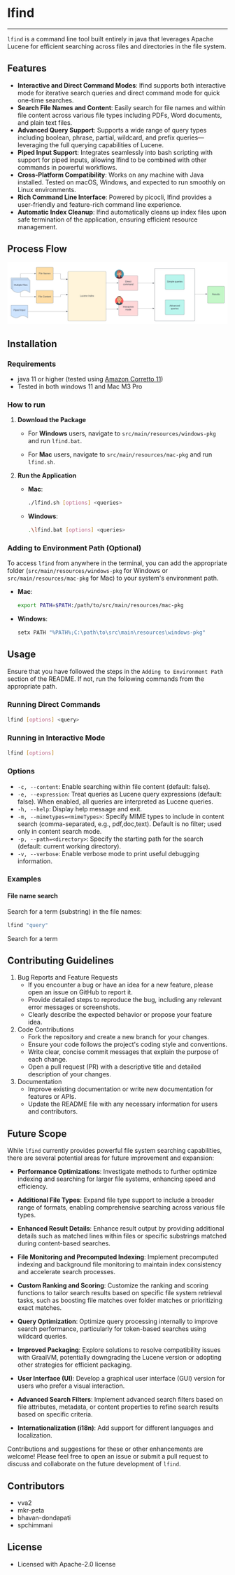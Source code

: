 # lfind

---

`lfind` is a command line tool built entirely in java that leverages Apache Lucene for efficient searching across files and directories in the file system.

## Features

- **Interactive and Direct Command Modes**: lfind supports both interactive mode for iterative search queries and direct command mode for quick one-time searches.
- **Search File Names and Content**: Easily search for file names and within file content across various file types including PDFs, Word documents, and plain text files.
- **Advanced Query Support**: Supports a wide range of query types including boolean, phrase, partial, wildcard, and prefix queries—leveraging the full querying capabilities of Lucene.
- **Piped Input Support**: Integrates seamlessly into bash scripting with support for piped inputs, allowing lfind to be combined with other commands in powerful workflows.
- **Cross-Platform Compatibility**: Works on any machine with Java installed. Tested on macOS, Windows, and expected to run smoothly on Linux environments.
- **Rich Command Line Interface**: Powered by picocli, lfind provides a user-friendly and feature-rich command line experience.
- **Automatic Index Cleanup**: lfind automatically cleans up index files upon safe termination of the application, ensuring efficient resource management.

## Process Flow

![img_1.png](img_1.png)

## Installation

### Requirements

- java 11 or higher (tested using [Amazon Corretto 11](https://docs.aws.amazon.com/corretto/latest/corretto-11-ug/downloads-list.html))
- Tested in both windows 11 and Mac M3 Pro

### How to run

1. **Download the Package**

    - For **Windows** users, navigate to `src/main/resources/windows-pkg` and run `lfind.bat`.

    - For **Mac** users, navigate to `src/main/resources/mac-pkg` and run `lfind.sh`.

2. **Run the Application**

    - **Mac**:
      ```bash
      ./lfind.sh [options] <queries>
      ```

    - **Windows**:
      ```bash
      .\lfind.bat [options] <queries>
      ```

### Adding to Environment Path (Optional)

To access `lfind` from anywhere in the terminal, you can add the appropriate folder (`src/main/resources/windows-pkg` for Windows or `src/main/resources/mac-pkg` for Mac) to your system's environment path.

- **Mac**:
  ```bash
  export PATH=$PATH:/path/to/src/main/resources/mac-pkg
  ```
- **Windows**:
  ```bash
  setx PATH "%PATH%;C:\path\to\src\main\resources\windows-pkg"
  ```

## Usage

Ensure that you have followed the steps in the `Adding to Environment Path` section of the README. If not, run the following commands from the appropriate path.



### Running Direct Commands

```bash
lfind [options] <query>
```

### Running in Interactive Mode

```bash
lfind [options]
```

### Options

- `-c, --content`: Enable searching within file content (default: false).
- `-e, --expression`: Treat queries as Lucene query expressions (default: false). When enabled, all queries are interpreted as Lucene queries.
- `-h, --help`: Display help message and exit.
- `-m, --mimetypes=<mimeTypes>`: Specify MIME types to include in content search (comma-separated, e.g., pdf,doc,text). Default is no filter; used only in content search mode.
- `-p, --path=<directory>`: Specify the starting path for the search (default: current working directory).
- `-v, --verbose`: Enable verbose mode to print useful debugging information.

### Examples

#### File name search

Search for a term (substring) in the file names:

```bash
lfind "query"
```

Search for a term 


## Contributing Guidelines

1. Bug Reports and Feature Requests
    - If you encounter a bug or have an idea for a new feature, please open an issue on GitHub to report it.
    - Provide detailed steps to reproduce the bug, including any relevant error messages or screenshots.
    - Clearly describe the expected behavior or propose your feature idea.
2. Code Contributions
   - Fork the repository and create a new branch for your changes.
   - Ensure your code follows the project's coding style and conventions.
   - Write clear, concise commit messages that explain the purpose of each change.
   - Open a pull request (PR) with a descriptive title and detailed description of your changes.
3. Documentation
   - Improve existing documentation or write new documentation for features or APIs.
   - Update the README file with any necessary information for users and contributors.

## Future Scope

While `lfind` currently provides powerful file system searching capabilities, there are several potential areas for future improvement and expansion:

- **Performance Optimizations**: Investigate methods to further optimize indexing and searching for larger file systems, enhancing speed and efficiency.

- **Additional File Types**: Expand file type support to include a broader range of formats, enabling comprehensive searching across various file types.

- **Enhanced Result Details**: Enhance result output by providing additional details such as matched lines within files or specific substrings matched during content-based searches.

- **File Monitoring and Precomputed Indexing**: Implement precomputed indexing and background file monitoring to maintain index consistency and accelerate search processes.

- **Custom Ranking and Scoring**: Customize the ranking and scoring functions to tailor search results based on specific file system retrieval tasks, such as boosting file matches over folder matches or prioritizing exact matches.

- **Query Optimization**: Optimize query processing internally to improve search performance, particularly for token-based searches using wildcard queries.

- **Improved Packaging**: Explore solutions to resolve compatibility issues with GraalVM, potentially downgrading the Lucene version or adopting other strategies for efficient packaging.

- **User Interface (UI)**: Develop a graphical user interface (GUI) version for users who prefer a visual interaction.

- **Advanced Search Filters**: Implement advanced search filters based on file attributes, metadata, or content properties to refine search results based on specific criteria.

- **Internationalization (i18n)**: Add support for different languages and localization.

Contributions and suggestions for these or other enhancements are welcome! Please feel free to open an issue or submit a pull request to discuss and collaborate on the future development of `lfind`.

## Contributors

- vva2
- mkr-peta
- bhavan-dondapati
- spchimmani

## License

- Licensed with Apache-2.0 license

